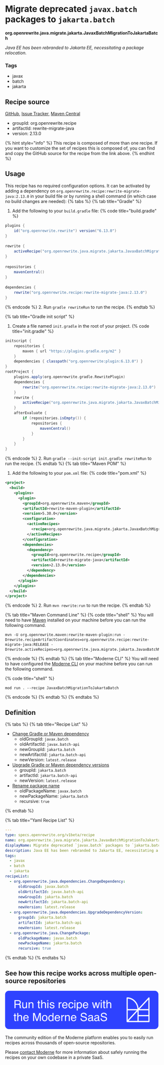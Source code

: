 # Migrate deprecated `javax.batch` packages to `jakarta.batch`

**org.openrewrite.java.migrate.jakarta.JavaxBatchMigrationToJakartaBatch**

_Java EE has been rebranded to Jakarta EE, necessitating a package relocation._

### Tags

* javax
* batch
* jakarta

## Recipe source

[GitHub](https://github.com/openrewrite/rewrite-migrate-java/blob/main/src/main/resources/META-INF/rewrite/jakarta-ee-9.yml), [Issue Tracker](https://github.com/openrewrite/rewrite-migrate-java/issues), [Maven Central](https://central.sonatype.com/artifact/org.openrewrite.recipe/rewrite-migrate-java/2.13.0/jar)

* groupId: org.openrewrite.recipe
* artifactId: rewrite-migrate-java
* version: 2.13.0

{% hint style="info" %}
This recipe is composed of more than one recipe. If you want to customize the set of recipes this is composed of, you can find and copy the GitHub source for the recipe from the link above.
{% endhint %}

## Usage

This recipe has no required configuration options. It can be activated by adding a dependency on `org.openrewrite.recipe:rewrite-migrate-java:2.13.0` in your build file or by running a shell command (in which case no build changes are needed): 
{% tabs %}
{% tab title="Gradle" %}
1. Add the following to your `build.gradle` file:
{% code title="build.gradle" %}
```groovy
plugins {
    id("org.openrewrite.rewrite") version("6.13.0")
}

rewrite {
    activeRecipe("org.openrewrite.java.migrate.jakarta.JavaxBatchMigrationToJakartaBatch")
}

repositories {
    mavenCentral()
}

dependencies {
    rewrite("org.openrewrite.recipe:rewrite-migrate-java:2.13.0")
}
```
{% endcode %}
2. Run `gradle rewriteRun` to run the recipe.
{% endtab %}

{% tab title="Gradle init script" %}
1. Create a file named `init.gradle` in the root of your project.
{% code title="init.gradle" %}
```groovy
initscript {
    repositories {
        maven { url "https://plugins.gradle.org/m2" }
    }
    dependencies { classpath("org.openrewrite:plugin:6.13.0") }
}
rootProject {
    plugins.apply(org.openrewrite.gradle.RewritePlugin)
    dependencies {
        rewrite("org.openrewrite.recipe:rewrite-migrate-java:2.13.0")
    }
    rewrite {
        activeRecipe("org.openrewrite.java.migrate.jakarta.JavaxBatchMigrationToJakartaBatch")
    }
    afterEvaluate {
        if (repositories.isEmpty()) {
            repositories {
                mavenCentral()
            }
        }
    }
}
```
{% endcode %}
2. Run `gradle --init-script init.gradle rewriteRun` to run the recipe.
{% endtab %}
{% tab title="Maven POM" %}
1. Add the following to your `pom.xml` file:
{% code title="pom.xml" %}
```xml
<project>
  <build>
    <plugins>
      <plugin>
        <groupId>org.openrewrite.maven</groupId>
        <artifactId>rewrite-maven-plugin</artifactId>
        <version>5.30.0</version>
        <configuration>
          <activeRecipes>
            <recipe>org.openrewrite.java.migrate.jakarta.JavaxBatchMigrationToJakartaBatch</recipe>
          </activeRecipes>
        </configuration>
        <dependencies>
          <dependency>
            <groupId>org.openrewrite.recipe</groupId>
            <artifactId>rewrite-migrate-java</artifactId>
            <version>2.13.0</version>
          </dependency>
        </dependencies>
      </plugin>
    </plugins>
  </build>
</project>
```
{% endcode %}
2. Run `mvn rewrite:run` to run the recipe.
{% endtab %}

{% tab title="Maven Command Line" %}
{% code title="shell" %}
You will need to have [Maven](https://maven.apache.org/download.cgi) installed on your machine before you can run the following command.

```shell
mvn -U org.openrewrite.maven:rewrite-maven-plugin:run -Drewrite.recipeArtifactCoordinates=org.openrewrite.recipe:rewrite-migrate-java:RELEASE -Drewrite.activeRecipes=org.openrewrite.java.migrate.jakarta.JavaxBatchMigrationToJakartaBatch
```
{% endcode %}
{% endtab %}
{% tab title="Moderne CLI" %}
You will need to have configured the [Moderne CLI](https://docs.moderne.io/moderne-cli/cli-intro) on your machine before you can run the following command.

{% code title="shell" %}
```shell
mod run . --recipe JavaxBatchMigrationToJakartaBatch
```
{% endcode %}
{% endtab %}
{% endtabs %}

## Definition

{% tabs %}
{% tab title="Recipe List" %}
* [Change Gradle or Maven dependency](../../../java/dependencies/changedependency.md)
  * oldGroupId: `javax.batch`
  * oldArtifactId: `javax.batch-api`
  * newGroupId: `jakarta.batch`
  * newArtifactId: `jakarta.batch-api`
  * newVersion: `latest.release`
* [Upgrade Gradle or Maven dependency versions](../../../java/dependencies/upgradedependencyversion.md)
  * groupId: `jakarta.batch`
  * artifactId: `jakarta.batch-api`
  * newVersion: `latest.release`
* [Rename package name](../../../java/changepackage.md)
  * oldPackageName: `javax.batch`
  * newPackageName: `jakarta.batch`
  * recursive: `true`

{% endtab %}

{% tab title="Yaml Recipe List" %}
```yaml
---
type: specs.openrewrite.org/v1beta/recipe
name: org.openrewrite.java.migrate.jakarta.JavaxBatchMigrationToJakartaBatch
displayName: Migrate deprecated `javax.batch` packages to `jakarta.batch`
description: Java EE has been rebranded to Jakarta EE, necessitating a package relocation.
tags:
  - javax
  - batch
  - jakarta
recipeList:
  - org.openrewrite.java.dependencies.ChangeDependency:
      oldGroupId: javax.batch
      oldArtifactId: javax.batch-api
      newGroupId: jakarta.batch
      newArtifactId: jakarta.batch-api
      newVersion: latest.release
  - org.openrewrite.java.dependencies.UpgradeDependencyVersion:
      groupId: jakarta.batch
      artifactId: jakarta.batch-api
      newVersion: latest.release
  - org.openrewrite.java.ChangePackage:
      oldPackageName: javax.batch
      newPackageName: jakarta.batch
      recursive: true

```
{% endtab %}
{% endtabs %}

## See how this recipe works across multiple open-source repositories

[![Moderne Link Image](/.gitbook/assets/ModerneRecipeButton.png)](https://app.moderne.io/recipes/org.openrewrite.java.migrate.jakarta.JavaxBatchMigrationToJakartaBatch)

The community edition of the Moderne platform enables you to easily run recipes across thousands of open-source repositories.

Please [contact Moderne](https://moderne.io/product) for more information about safely running the recipes on your own codebase in a private SaaS.
